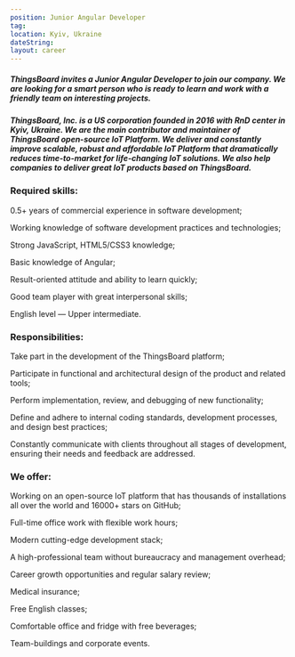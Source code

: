 ```yaml
---
position: Junior Angular Developer
tag:
location: Kyiv, Ukraine
dateString:
layout: career
---
```

##### ThingsBoard invites a Junior Angular Developer to join our company. We are looking for a smart person who is ready to learn and work with a friendly team on interesting projects.

##### ThingsBoard, Inc. is a US corporation founded in 2016 with RnD center in Kyiv, Ukraine. We are the main contributor and maintainer of ThingsBoard open-source IoT Platform. We deliver and constantly improve scalable, robust and affordable IoT Platform that dramatically reduces time-to-market for life-changing IoT solutions. We also help companies to deliver great IoT products based on ThingsBoard.

### Required skills:
0.5+ years of commercial experience in software development;

Working knowledge of software development practices and technologies;

Strong JavaScript, HTML5/CSS3 knowledge;

Basic knowledge of Angular;

Result-oriented attitude and ability to learn quickly;

Good team player with great interpersonal skills;

English level — Upper intermediate.

### Responsibilities:
Take part in the development of the ThingsBoard platform;

Participate in functional and architectural design of the product and related tools;

Perform implementation, review, and debugging of new functionality;

Define and adhere to internal coding standards, development processes, and design best practices;

Constantly communicate with clients throughout all stages of development, ensuring their needs and feedback are addressed.

### We offer:
Working on an open-source IoT platform that has thousands of installations all over the world and 16000+ stars on GitHub;

Full-time office work with flexible work hours;

Modern cutting-edge development stack;

A high-professional team without bureaucracy and management overhead;

Career growth opportunities and regular salary review;

Medical insurance;

Free English classes;

Comfortable office and fridge with free beverages;

Team-buildings and corporate events.
